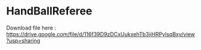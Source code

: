 # HandBallReferee
Download file here : https://drive.google.com/file/d/116f39D9zDCxUukxehTb3jiHRPylsqBxy/view?usp=sharing
